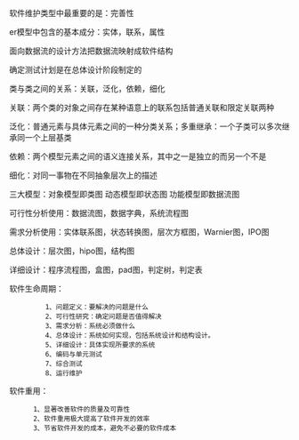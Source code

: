软件维护类型中最重要的是：完善性

er模型中包含的基本成分：实体，联系，属性

面向数据流的设计方法把数据流映射成软件结构

确定测试计划是在总体设计阶段制定的

类与类之间的关系：关联，泛化，依赖，细化

  关联：两个类的对象之间存在某种语意上的联系包括普通关联和限定关联两种
  
  泛化：普通元素与具体元素之间的一种分类关系；多重继承：一个子类可以多次继承同一个上层基类
  
  依赖：两个模型元素之间的语义连接关系，其中之一是独立的而另一个不是
  
  细化：对同一事物在不同抽象层次上的描述
  
三大模型：对象模型即类图
         动态模型即状态图
         功能模型即数据流图
         
可行性分析使用：数据流图，数据字典，系统流程图

需求分析使用：实体联系图，状态转换图，层次方框图，Warnier图，IPO图

总体设计：层次图，hipo图，结构图

详细设计：程序流程图，盒图，pad图，判定树，判定表

软件生命周期：

             1、问题定义：要解决的问题是什么
             2、可行性研究：确定问题是否值得解决
             3、需求分析：系统必须做什么
             4、总体设计：系统如何实现，包括系统设计和结构设计。
             5、详细设计：具体实现所要求的系统
             6、编码与单元测试
             7、综合测试
             8、运行维护
 软件重用：
             
          1、显著改善软件的质量及可靠性   
          2、软件重用极大提高了软件开发的效率
          3、节省软件开发的成本，避免不必要的软件成本
